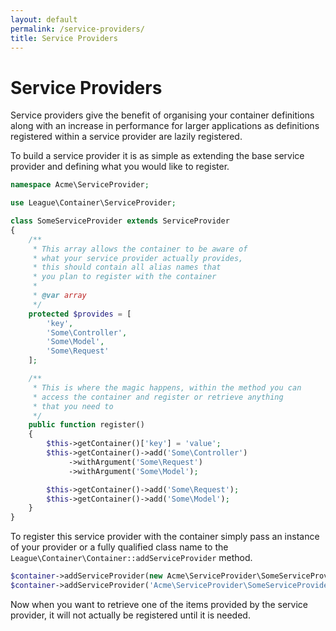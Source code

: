 ```yaml
---
layout: default
permalink: /service-providers/
title: Service Providers
---
```


# Service Providers

Service providers give the benefit of organising your container definitions along with an increase in performance for larger applications as definitions registered within a service provider are lazily registered.

To build a service provider it is as simple as extending the base service provider and defining what you would like to register.

~~~ php
namespace Acme\ServiceProvider;

use League\Container\ServiceProvider;

class SomeServiceProvider extends ServiceProvider
{
    /**
     * This array allows the container to be aware of
     * what your service provider actually provides,
     * this should contain all alias names that
     * you plan to register with the container
     *
     * @var array
     */
    protected $provides = [
        'key',
        'Some\Controller',
        'Some\Model',
        'Some\Request'
    ];

    /**
     * This is where the magic happens, within the method you can
     * access the container and register or retrieve anything
     * that you need to
     */
    public function register()
    {
        $this->getContainer()['key'] = 'value';
        $this->getContainer()->add('Some\Controller')
             ->withArgument('Some\Request')
             ->withArgument('Some\Model');

        $this->getContainer()->add('Some\Request');
        $this->getContainer()->add('Some\Model');
    }
}
~~~

To register this service provider with the container simply pass an instance of your provider or a fully qualified class name to the `League\Container\Container::addServiceProvider` method.

~~~ php
$container->addServiceProvider(new Acme\ServiceProvider\SomeServiceProvider);
$container->addServiceProvider('Acme\ServiceProvider\SomeServiceProvider');
~~~

Now when you want to retrieve one of the items provided by the service provider, it will not actually be registered until it is needed.
